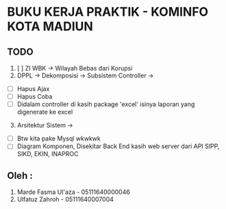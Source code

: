 # BUKU KERJA PRAKTIK - KOMINFO KOTA MADIUN

## TODO
1. [ ] ZI WBK -> Wilayah Bebas dari Korupsi
2. DPPL -> Dekomposisi -> Subsistem Controller -> 
 - [ ] Hapus Ajax
 - [ ] Hapus Coba
 - [ ] Didalam controller di kasih package 'excel' isinya laporan yang digenerate ke excel
3. Arsitektur Sistem ->
 - [ ] Btw kita pake Mysql wkwkwk
 - [ ] Diagram Komponen, Disekitar Back End kasih web server dari API SIPP, SIKD, EKIN, INAPROC

## Oleh :
1. Marde Fasma Ul'aza - 05111640000046
2. Ulfatuz Zahroh - 05111640007004